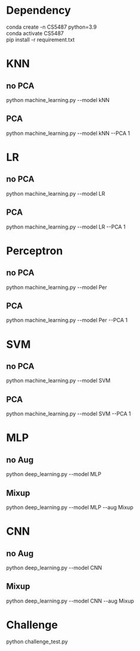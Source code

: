 # Dependency
conda create -n CS5487 python=3.9  
conda activate CS5487  
pip install -r requirement.txt  

# KNN
## no PCA
python machine_learning.py --model kNN 
## PCA
python machine_learning.py --model kNN --PCA 1

# LR
## no PCA
python machine_learning.py --model LR 
## PCA
python machine_learning.py --model LR --PCA 1

# Perceptron
## no PCA
python machine_learning.py --model Per 
## PCA
python machine_learning.py --model Per --PCA 1

# SVM
## no PCA
python machine_learning.py --model SVM
## PCA
python machine_learning.py --model SVM --PCA 1

# MLP
## no Aug
python deep_learning.py --model MLP
## Mixup
python deep_learning.py --model MLP --aug Mixup

# CNN
## no Aug
python deep_learning.py --model CNN
## Mixup
python deep_learning.py --model CNN --aug Mixup

# Challenge
python challenge_test.py
